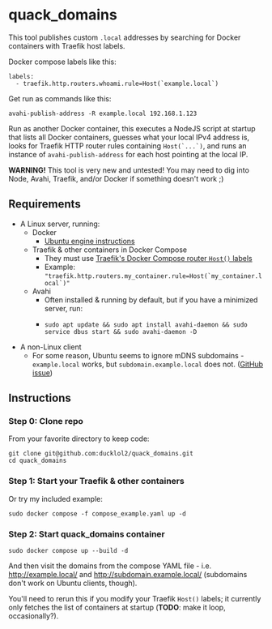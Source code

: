 # quack_domains

This tool publishes custom `.local` addresses by searching for Docker containers with Traefik host labels.

Docker compose labels like this:

```
labels:
  - traefik.http.routers.whoami.rule=Host(`example.local`)
```

Get run as commands like this:

```
avahi-publish-address -R example.local 192.168.1.123
```

Run as another Docker container, this executes a NodeJS script at startup that lists all Docker containers, guesses what your local IPv4 address is, looks for Traefik HTTP router rules containing ``Host(`...`)``, and runs an instance of `avahi-publish-address` for each host pointing at the local IP.

__WARNING!__ This tool is very new and untested! You may need to dig into Node, Avahi, Traefik, and/or Docker if something doesn't work ;)

## Requirements

 - A Linux server, running:
   - Docker
     - [Ubuntu engine instructions](https://docs.docker.com/engine/install/ubuntu/)
   - Traefik & other containers in Docker Compose
     - They must use [Traefik's Docker Compose router `Host()` labels](https://doc.traefik.io/traefik/user-guides/docker-compose/basic-example/)
     - Example: ``"traefik.http.routers.my_container.rule=Host(`my_container.local`)"``
   - Avahi
     - Often installed & running by default, but if you have a minimized server, run:
     - ```
       sudo apt update && sudo apt install avahi-daemon && sudo service dbus start && sudo avahi-daemon -D
       ```
 - A non-Linux client
    - For some reason, Ubuntu seems to ignore mDNS subdomains - `example.local` works, but `subdomain.example.local` does not. ([GitHub issue](https://github.com/ducklol2/quack_domains/issues/1))

## Instructions

### Step 0: Clone repo

From your favorite directory to keep code:

```
git clone git@github.com:ducklol2/quack_domains.git
cd quack_domains
```

### Step 1: Start your Traefik & other containers

Or try my included example:

```
sudo docker compose -f compose_example.yaml up -d
```

### Step 2: Start quack_domains container

```
sudo docker compose up --build -d
```

And then visit the domains from the compose YAML file - i.e. http://example.local/ and http://subdomain.example.local/ (subdomains don't work on Ubuntu clients, though).

You'll need to rerun this if you modify your Traefik `Host()` labels; it currently only fetches the list of containers at startup (__TODO__: make it loop, occasionally?).
